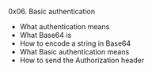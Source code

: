 0x06. Basic authentication

- What authentication means
- What Base64 is
- How to encode a string in Base64
- What Basic authentication means
- How to send the Authorization header
